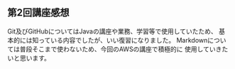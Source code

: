 ## 第2回講座感想
Git及びGitHubについてはJavaの講座や業務、学習等で使用していたため、
基本的には知っている内容でしたが、いい復習になりました。
Markdownについては普段そこまで使わないため、今回のAWSの講座で積極的に
使用していきたいと思います。
